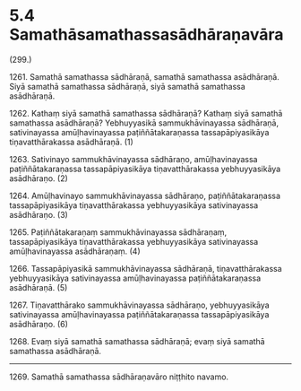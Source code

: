 

# 5.4 Samathāsamathassasādhāraṇavāra



(299.)

1261\. Samathā samathassa sādhāraṇā, samathā samathassa asādhāraṇā. Siyā samathā samathassa sādhāraṇā, siyā samathā samathassa asādhāraṇā.

1262\. Kathaṃ siyā samathā samathassa sādhāraṇā? Kathaṃ siyā samathā samathassa asādhāraṇā? Yebhuyyasikā sammukhāvinayassa sādhāraṇā, sativinayassa amūḷhavinayassa paṭiññātakaraṇassa tassapāpiyasikāya tiṇavatthārakassa asādhāraṇā. (1)

1263\. Sativinayo sammukhāvinayassa sādhāraṇo, amūḷhavinayassa paṭiññātakaraṇassa tassapāpiyasikāya tiṇavatthārakassa yebhuyyasikāya asādhāraṇo. (2)

1264\. Amūḷhavinayo sammukhāvinayassa sādhāraṇo, paṭiññātakaraṇassa tassapāpiyasikāya tiṇavatthārakassa yebhuyyasikāya sativinayassa asādhāraṇo. (3)

1265\. Paṭiññātakaraṇaṃ sammukhāvinayassa sādhāraṇaṃ, tassapāpiyasikāya tiṇavatthārakassa yebhuyyasikāya sativinayassa amūḷhavinayassa asādhāraṇaṃ. (4)

1266\. Tassapāpiyasikā sammukhāvinayassa sādhāraṇā, tiṇavatthārakassa yebhuyyasikāya sativinayassa amūḷhavinayassa paṭiññātakaraṇassa asādhāraṇā. (5)

1267\. Tiṇavatthārako sammukhāvinayassa sādhāraṇo, yebhuyyasikāya sativinayassa amūḷhavinayassa paṭiññātakaraṇassa tassapāpiyasikāya asādhāraṇo. (6)

1268\. Evaṃ siyā samathā samathassa sādhāraṇā; evaṃ siyā samathā samathassa asādhāraṇā.

---

1269\. Samathā samathassa sādhāraṇavāro niṭṭhito navamo.





